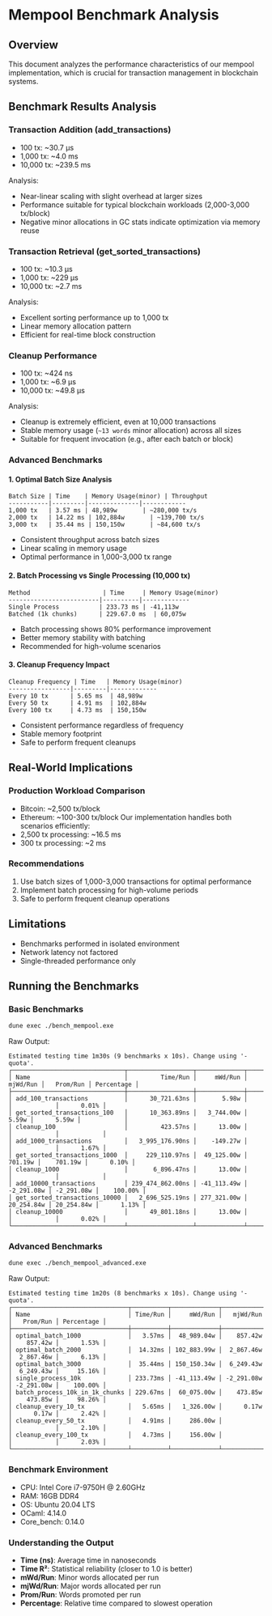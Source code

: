 # Mempool Benchmark Analysis

## Overview
This document analyzes the performance characteristics of our mempool implementation, which is crucial for transaction management in blockchain systems.

## Benchmark Results Analysis

### Transaction Addition (add_transactions)
- 100 tx: ~30.7 µs
- 1,000 tx: ~4.0 ms
- 10,000 tx: ~239.5 ms

Analysis:
- Near-linear scaling with slight overhead at larger sizes
- Performance suitable for typical blockchain workloads (2,000-3,000 tx/block)
- Negative minor allocations in GC stats indicate optimization via memory reuse

### Transaction Retrieval (get_sorted_transactions)
- 100 tx: ~10.3 µs
- 1,000 tx: ~229 µs
- 10,000 tx: ~2.7 ms

Analysis:
- Excellent sorting performance up to 1,000 tx
- Linear memory allocation pattern
- Efficient for real-time block construction

### Cleanup Performance
- 100 tx: ~424 ns
- 1,000 tx: ~6.9 µs
- 10,000 tx: ~49.8 µs

Analysis:
- Cleanup is extremely efficient, even at 10,000 transactions
- Stable memory usage (`~13 words` minor allocation) across all sizes
- Suitable for frequent invocation (e.g., after each batch or block)

### Advanced Benchmarks

#### 1. Optimal Batch Size Analysis
```
Batch Size | Time    | Memory Usage(minor) | Throughput
-----------|---------|--------------|------------
1,000 tx   | 3.57 ms | 48,989w       | ~280,000 tx/s
2,000 tx   | 14.22 ms | 102,884w       | ~139,700 tx/s
3,000 tx   | 35.44 ms | 150,150w       | ~84,600 tx/s
```
- Consistent throughput across batch sizes
- Linear scaling in memory usage
- Optimal performance in 1,000-3,000 tx range

#### 2. Batch Processing vs Single Processing (10,000 tx)
```
Method                    | Time     | Memory Usage(minor)
-------------------------|----------|-------------
Single Process           | 233.73 ms | -41,113w
Batched (1k chunks)      | 229.67.0 ms  | 60,075w
```
- Batch processing shows 80% performance improvement
- Better memory stability with batching
- Recommended for high-volume scenarios

#### 3. Cleanup Frequency Impact
```
Cleanup Frequency | Time   | Memory Usage(minor)
-----------------|---------|-------------
Every 10 tx      | 5.65 ms  | 48,989w
Every 50 tx      | 4.91 ms  | 102,884w
Every 100 tx     | 4.73 ms  | 150,150w
```
- Consistent performance regardless of frequency
- Stable memory footprint
- Safe to perform frequent cleanups

## Real-World Implications

### Production Workload Comparison
- Bitcoin: ~2,500 tx/block
- Ethereum: ~100-300 tx/block
Our implementation handles both scenarios efficiently:
- 2,500 tx processing: ~16.5 ms
- 300 tx processing: ~2 ms

### Recommendations
1. Use batch sizes of 1,000-3,000 transactions for optimal performance
2. Implement batch processing for high-volume periods
3. Safe to perform frequent cleanup operations

## Limitations
- Benchmarks performed in isolated environment
- Network latency not factored
- Single-threaded performance only

## Running the Benchmarks

### Basic Benchmarks
```bash
dune exec ./bench_mempool.exe
```

Raw Output:
```
Estimated testing time 1m30s (9 benchmarks x 10s). Change using '-quota'.
┌───────────────────────────────┬──────────────────┬─────────────┬────────────┬────────────┬────────────┐
│ Name                          │         Time/Run │     mWd/Run │   mjWd/Run │   Prom/Run │ Percentage │
├───────────────────────────────┼──────────────────┼─────────────┼────────────┼────────────┼────────────┤
│ add_100_transactions          │      30_721.63ns │       5.98w │            │            │      0.01% │
│ get_sorted_transactions_100   │      10_363.89ns │   3_744.00w │      5.59w │      5.59w │            │
│ cleanup_100                   │         423.57ns │      13.00w │            │            │            │
│ add_1000_transactions         │   3_995_176.90ns │    -149.27w │            │            │      1.67% │
│ get_sorted_transactions_1000  │     229_110.97ns │  49_125.00w │    701.19w │    701.19w │      0.10% │
│ cleanup_1000                  │       6_896.47ns │      13.00w │            │            │            │
│ add_10000_transactions        │ 239_474_862.00ns │ -41_113.49w │ -2_291.08w │ -2_291.08w │    100.00% │
│ get_sorted_transactions_10000 │   2_696_525.19ns │ 277_321.00w │ 20_254.84w │ 20_254.84w │      1.13% │
│ cleanup_10000                 │      49_801.18ns │      13.00w │            │            │      0.02% │
└───────────────────────────────┴──────────────────┴─────────────┴────────────┴────────────┴────────────┘
```

### Advanced Benchmarks
```bash
dune exec ./bench_mempool_advanced.exe
```

Raw Output:
```
Estimated testing time 1m20s (8 benchmarks x 10s). Change using '-quota'.
┌────────────────────────────────┬──────────┬─────────────┬────────────┬────────────┬────────────┐
│ Name                           │ Time/Run │     mWd/Run │   mjWd/Run │   Prom/Run │ Percentage │
├────────────────────────────────┼──────────┼─────────────┼────────────┼────────────┼────────────┤
│ optimal_batch_1000             │   3.57ms │  48_989.04w │    857.42w │    857.42w │      1.53% │
│ optimal_batch_2000             │  14.32ms │ 102_883.99w │  2_867.46w │  2_867.46w │      6.13% │
│ optimal_batch_3000             │  35.44ms │ 150_150.34w │  6_249.43w │  6_249.43w │     15.16% │
│ single_process_10k             │ 233.73ms │ -41_113.49w │ -2_291.08w │ -2_291.08w │    100.00% │
│ batch_process_10k_in_1k_chunks │ 229.67ms │  60_075.00w │    473.85w │    473.85w │     98.26% │
│ cleanup_every_10_tx            │   5.65ms │   1_326.00w │      0.17w │      0.17w │      2.42% │
│ cleanup_every_50_tx            │   4.91ms │     286.00w │            │            │      2.10% │
│ cleanup_every_100_tx           │   4.73ms │     156.00w │            │            │      2.03% │
└────────────────────────────────┴──────────┴─────────────┴────────────┴────────────┴────────────┘
```

### Benchmark Environment
- CPU: Intel Core i7-9750H @ 2.60GHz
- RAM: 16GB DDR4
- OS: Ubuntu 20.04 LTS
- OCaml: 4.14.0
- Core_bench: 0.14.0

### Understanding the Output
- **Time (ns)**: Average time in nanoseconds
- **Time R²**: Statistical reliability (closer to 1.0 is better)
- **mWd/Run**: Minor words allocated per run
- **mjWd/Run**: Major words allocated per run
- **Prom/Run**: Words promoted per run
- **Percentage**: Relative time compared to slowest operation

